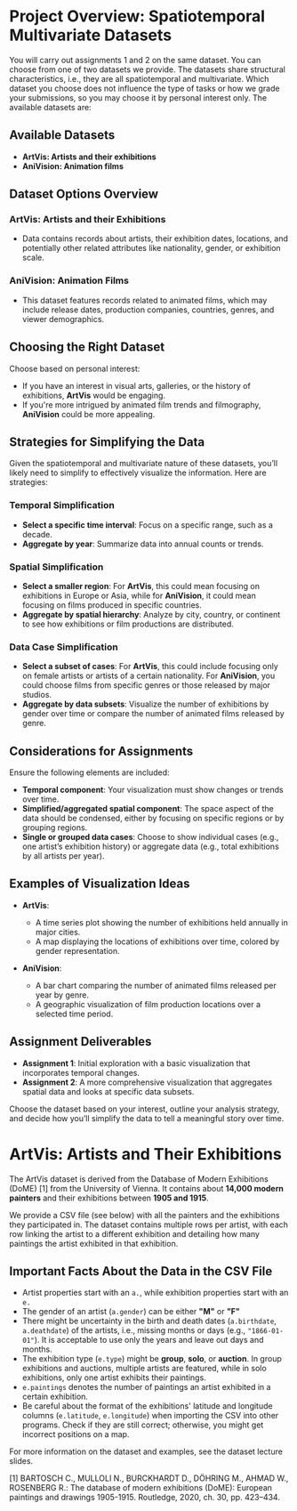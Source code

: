 # Project Overview: Spatiotemporal Multivariate Datasets

You will carry out assignments 1 and 2 on the same dataset. You can choose from one of two datasets we provide. The datasets share structural characteristics, i.e., they are all spatiotemporal and multivariate. Which dataset you choose does not influence the type of tasks or how we grade your submissions, so you may choose it by personal interest only. The available datasets are:

## Available Datasets

- **ArtVis: Artists and their exhibitions**
- **AniVision: Animation films**

## Dataset Options Overview

### ArtVis: Artists and their Exhibitions
- Data contains records about artists, their exhibition dates, locations, and potentially other related attributes like nationality, gender, or exhibition scale.

### AniVision: Animation Films
- This dataset features records related to animated films, which may include release dates, production companies, countries, genres, and viewer demographics.

## Choosing the Right Dataset
Choose based on personal interest:
- If you have an interest in visual arts, galleries, or the history of exhibitions, **ArtVis** would be engaging.
- If you're more intrigued by animated film trends and filmography, **AniVision** could be more appealing.

## Strategies for Simplifying the Data
Given the spatiotemporal and multivariate nature of these datasets, you’ll likely need to simplify to effectively visualize the information. Here are strategies:

### Temporal Simplification
- **Select a specific time interval**: Focus on a specific range, such as a decade.
- **Aggregate by year**: Summarize data into annual counts or trends.

### Spatial Simplification
- **Select a smaller region**: For **ArtVis**, this could mean focusing on exhibitions in Europe or Asia, while for **AniVision**, it could mean focusing on films produced in specific countries.
- **Aggregate by spatial hierarchy**: Analyze by city, country, or continent to see how exhibitions or film productions are distributed.

### Data Case Simplification
- **Select a subset of cases**: For **ArtVis**, this could include focusing only on female artists or artists of a certain nationality. For **AniVision**, you could choose films from specific genres or those released by major studios.
- **Aggregate by data subsets**: Visualize the number of exhibitions by gender over time or compare the number of animated films released by genre.

## Considerations for Assignments
Ensure the following elements are included:
- **Temporal component**: Your visualization must show changes or trends over time.
- **Simplified/aggregated spatial component**: The space aspect of the data should be condensed, either by focusing on specific regions or by grouping regions.
- **Single or grouped data cases**: Choose to show individual cases (e.g., one artist’s exhibition history) or aggregate data (e.g., total exhibitions by all artists per year).

## Examples of Visualization Ideas
- **ArtVis**:
  - A time series plot showing the number of exhibitions held annually in major cities.
  - A map displaying the locations of exhibitions over time, colored by gender representation.
  
- **AniVision**:
  - A bar chart comparing the number of animated films released per year by genre.
  - A geographic visualization of film production locations over a selected time period.

## Assignment Deliverables
- **Assignment 1**: Initial exploration with a basic visualization that incorporates temporal changes.
- **Assignment 2**: A more comprehensive visualization that aggregates spatial data and looks at specific data subsets.

Choose the dataset based on your interest, outline your analysis strategy, and decide how you’ll simplify the data to tell a meaningful story over time.


# ArtVis: Artists and Their Exhibitions

The ArtVis dataset is derived from the Database of Modern Exhibitions (DoME) [1] from the University of Vienna. It contains about **14,000 modern painters** and their exhibitions between **1905 and 1915**.

We provide a CSV file (see below) with all the painters and the exhibitions they participated in. The dataset contains multiple rows per artist, with each row linking the artist to a different exhibition and detailing how many paintings the artist exhibited in that exhibition.

## Important Facts About the Data in the CSV File

- Artist properties start with an `a.`, while exhibition properties start with an `e.`
- The gender of an artist (`a.gender`) can be either **"M"** or **"F"**
- There might be uncertainty in the birth and death dates (`a.birthdate`, `a.deathdate`) of the artists, i.e., missing months or days (e.g., `"1866-01-01"`). It is acceptable to use only the years and leave out days and months.
- The exhibition type (`e.type`) might be **group**, **solo**, or **auction**. In group exhibitions and auctions, multiple artists are featured, while in solo exhibitions, only one artist exhibits their paintings.
- `e.paintings` denotes the number of paintings an artist exhibited in a certain exhibition.
- Be careful about the format of the exhibitions' latitude and longitude columns (`e.latitude`, `e.longitude`) when importing the CSV into other programs. Check if they are still correct; otherwise, you might get incorrect positions on a map.

For more information on the dataset and examples, see the dataset lecture slides.

[1] BARTOSCH C., MULLOLI N., BURCKHARDT D., DÖHRING M., AHMAD W., ROSENBERG R.: The database of modern exhibitions (DoME): European paintings and drawings 1905-1915. Routledge, 2020, ch. 30, pp. 423–434.
